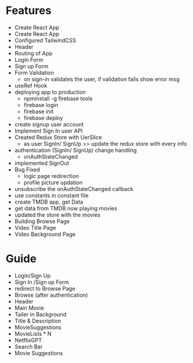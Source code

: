 # Features
- Create React App
- Create React App
- Configured TailwindCSS
- Header
- Routing of App
- Login Form
- Sign up Form
- Form Validation
    - on sign-in validates the user, if validation fails show error msg
- useRef Hook
- deploying app to production
    - npminstall -g firebase tools
    - firebase login
    - firebase init
    - firebase deploy
- create signup user account    
- Implement Sign In user API
- Created Redux Store with UerSlice
    - as user SignIn/ SignUp >> update the redux store with every info
- authentication (SignIn/ SignUp) change handling
    - onAuthStateChanged
- implemented SignOut
- Bug Fixed
    - logic page redirection
    - profile picture updation
- unsubscribe the onAuthStateChanged callback
- use constants in constant file
- create TMDB app, get Data
- get data from TMDB now playing movies
- updated the store with the movies
- Building Browse Page
- Video Title Page
- Video Background Page


# Guide 
-   Login/Sign Up
-   Sign In /Sign up Form
-   redirect to Browse Page
- Browse (after authentication)
- Header
- Main Movie
- Tailer in Background
- Title & Description
- MovieSuggestions
- MovieLists * N
- NetflixGPT
- Search Bar
- Movie Suggestions